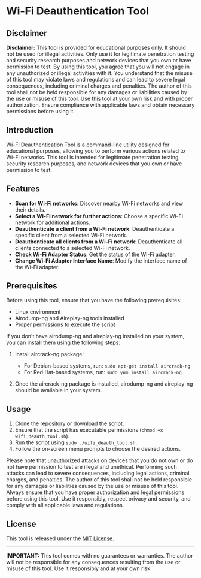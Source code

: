 # Wi-Fi Deauthentication Tool

## Disclaimer

**Disclaimer:**
This tool is provided for educational purposes only. It should not be used for illegal activities. Only use it for legitimate penetration testing and security research purposes and network devices that you own or have permission to test. By using this tool, you agree that you will not engage in any unauthorized or illegal activities with it. You understand that the misuse of this tool may violate laws and regulations and can lead to severe legal consequences, including criminal charges and penalties. The author of this tool shall not be held responsible for any damages or liabilities caused by the use or misuse of this tool. Use this tool at your own risk and with proper authorization. Ensure compliance with applicable laws and obtain necessary permissions before using it.

## Introduction

Wi-Fi Deauthentication Tool is a command-line utility designed for educational purposes, allowing you to perform various actions related to Wi-Fi networks. This tool is intended for legitimate penetration testing, security research purposes, and network devices that you own or have permission to test.

## Features

- **Scan for Wi-Fi networks**: Discover nearby Wi-Fi networks and view their details.
- **Select a Wi-Fi network for further actions**: Choose a specific Wi-Fi network for additional actions.
- **Deauthenticate a client from a Wi-Fi network**: Deauthenticate a specific client from a selected Wi-Fi network.
- **Deauthenticate all clients from a Wi-Fi network**: Deauthenticate all clients connected to a selected Wi-Fi network.
- **Check Wi-Fi Adapter Status**: Get the status of the Wi-Fi adapter.
- **Change Wi-Fi Adapter Interface Name**: Modify the interface name of the Wi-Fi adapter.

## Prerequisites

Before using this tool, ensure that you have the following prerequisites:

- Linux environment
- Airodump-ng and Aireplay-ng tools installed
- Proper permissions to execute the script

If you don't have airodump-ng and aireplay-ng installed on your system, you can install them using the following steps:

1. Install aircrack-ng package:

   - For Debian-based systems, run: `sudo apt-get install aircrack-ng`
   - For Red Hat-based systems, run: `sudo yum install aircrack-ng`

2. Once the aircrack-ng package is installed, airodump-ng and aireplay-ng should be available in your system.

## Usage

1. Clone the repository or download the script.
2. Ensure that the script has executable permissions (`chmod +x wifi_deauth_tool.sh`).
3. Run the script using `sudo ./wifi_deauth_tool.sh`.
4. Follow the on-screen menu prompts to choose the desired actions.

Please note that unauthorized attacks on devices that you do not own or do not have permission to test are illegal and unethical. Performing such attacks can lead to severe consequences, including legal actions, criminal charges, and penalties. The author of this tool shall not be held responsible for any damages or liabilities caused by the use or misuse of this tool. Always ensure that you have proper authorization and legal permissions before using this tool. Use it responsibly, respect privacy and security, and comply with all applicable laws and regulations.

## License

This tool is released under the [MIT License](LICENSE).

---

**IMPORTANT:** This tool comes with no guarantees or warranties. The author will not be responsible for any consequences resulting from the use or misuse of this tool. Use it responsibly and at your own risk.
